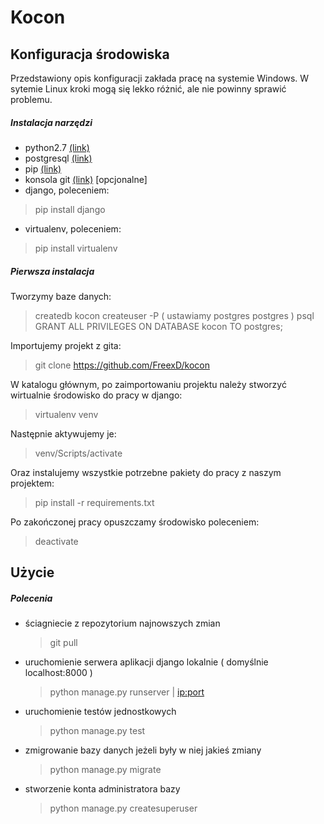 # Kocon

## Konfiguracja środowiska

Przedstawiony opis konfiguracji zakłada pracę na systemie Windows. W sytemie Linux kroki mogą się lekko różnić, ale nie powinny sprawić problemu.

##### Instalacja narzędzi
* python2.7 [(link)][python]
* postgresql [(link)][postgres]
* pip  [(link)][pip]
* konsola git [(link)][git] [opcjonalne]
* django, poleceniem:

> pip install django

* virtualenv, poleceniem:

> pip install virtualenv

##### Pierwsza instalacja

Tworzymy baze danych:

> createdb kocon
> createuser -P ( ustawiamy postgres postgres )
> psql
> GRANT ALL PRIVILEGES ON DATABASE kocon TO postgres;

Importujemy projekt z gita:

> git clone https://github.com/FreexD/kocon

W katalogu głównym, po zaimportowaniu projektu należy stworzyć wirtualnie środowisko do pracy w django:

> virtualenv venv

Następnie aktywujemy je:

> venv/Scripts/activate

Oraz instalujemy wszystkie potrzebne pakiety do pracy z naszym projektem:

> pip install -r requirements.txt

Po zakończonej pracy opuszczamy środowisko poleceniem:

> deactivate

## Użycie

##### Polecenia

* ściagniecie z repozytorium najnowszych zmian
    > git pull
* uruchomienie serwera aplikacji django lokalnie ( domyślnie localhost:8000 )
    > python manage.py runserver <port> | <ip:port>
* uruchomienie testów jednostkowych
    > python manage.py test
* zmigrowanie bazy danych jeżeli były w niej jakieś zmiany
    > python manage.py migrate
* stworzenie konta administratora bazy
    > python manage.py createsuperuser
    
[//]: # (These are reference links used in the body of this note and get stripped out when the markdown processor does its job. There is no need to format nicely because it shouldn't be seen. Thanks SO - http://stackoverflow.com/questions/4823468/store-comments-in-markdown-syntax)

[python]: <https://www.python.org/downloads/>
[postgres]: <https://www.postgresql.org/download/windows/>
[pip]: <https://pip.pypa.io/en/latest/installing/>
[git]: <https://git-for-windows.github.io/>
